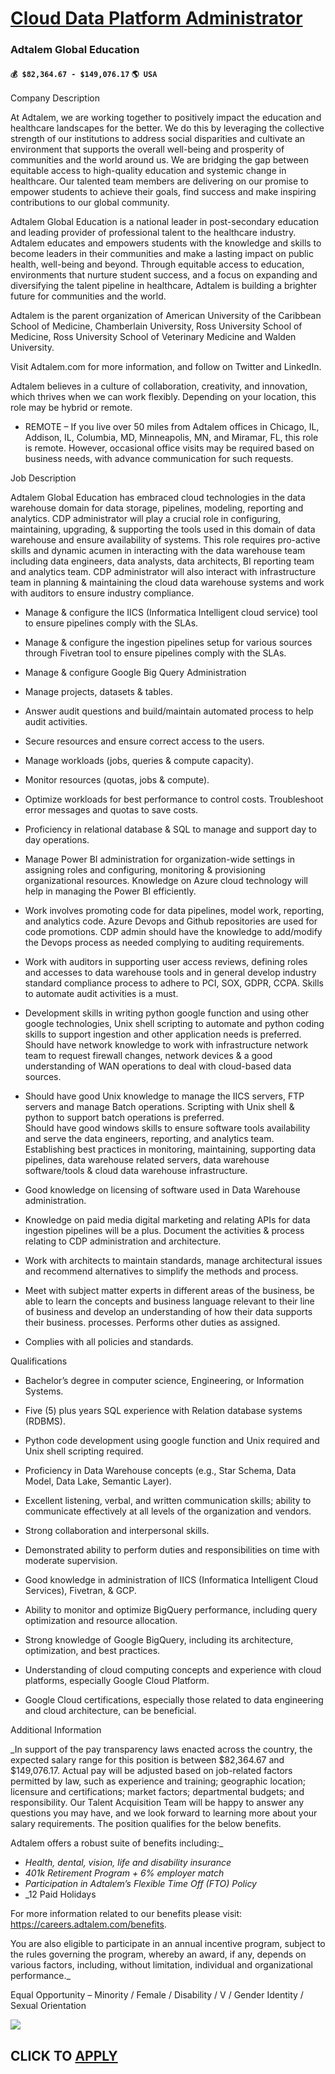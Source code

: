 # [Cloud Data Platform Administrator](https://www.remotewlb.com/apply/cloud-data-platform-administrator)  
### Adtalem Global Education  
#### `💰 $82,364.67 - $149,076.17` `🌎 USA`  
  
  

Company Description

At Adtalem, we are working together to positively impact the education and healthcare landscapes for the better. We do this by leveraging the collective strength of our institutions to address social disparities and cultivate an environment that supports the overall well-being and prosperity of communities and the world around us. We are bridging the gap between equitable access to high-quality education and systemic change in healthcare. Our talented team members are delivering on our promise to empower students to achieve their goals, find success and make inspiring contributions to our global community.

  
Adtalem Global Education is a national leader in post-secondary education and leading provider of professional talent to the healthcare industry. Adtalem educates and empowers students with the knowledge and skills to become leaders in their communities and make a lasting impact on public health, well-being and beyond. Through equitable access to education, environments that nurture student success, and a focus on expanding and diversifying the talent pipeline in healthcare, Adtalem is building a brighter future for communities and the world.  
  
Adtalem is the parent organization of American University of the Caribbean School of Medicine, Chamberlain University, Ross University School of Medicine, Ross University School of Veterinary Medicine and Walden University.  
  
Visit Adtalem.com for more information, and follow on Twitter and LinkedIn.  
  
Adtalem believes in a culture of collaboration, creativity, and innovation, which thrives when we can work flexibly. Depending on your location, this role may be hybrid or remote.

  * REMOTE – If you live over 50 miles from Adtalem offices in Chicago, IL, Addison, IL, Columbia, MD, Minneapolis, MN, and Miramar, FL, this role is remote. However, occasional office visits may be required based on business needs, with advance communication for such requests.

  
  

Job Description

Adtalem Global Education has embraced cloud technologies in the data warehouse domain for data storage, pipelines, modeling, reporting and analytics. CDP administrator will play a crucial role in configuring, maintaining, upgrading, & supporting the tools used in this domain of data warehouse and ensure availability of systems. This role requires pro-active skills and dynamic acumen in interacting with the data warehouse team including data engineers, data analysts, data architects, BI reporting team and analytics team. CDP administrator will also interact with infrastructure team in planning & maintaining the cloud data warehouse systems and work with auditors to ensure industry compliance.  

  * Manage & configure the IICS (Informatica Intelligent cloud service) tool to ensure pipelines comply with the SLAs.
  * Manage & configure the ingestion pipelines setup for various sources through Fivetran tool to ensure pipelines comply with the SLAs.
  * Manage & configure Google Big Query Administration
  * Manage projects, datasets & tables.
  * Answer audit questions and build/maintain automated process to help audit activities.
  * Secure resources and ensure correct access to the users.
  * Manage workloads (jobs, queries & compute capacity).
  * Monitor resources (quotas, jobs & compute).
  * Optimize workloads for best performance to control costs. Troubleshoot error messages and quotas to save costs.
  * Proficiency in relational database & SQL to manage and support day to day operations.
  * Manage Power BI administration for organization-wide settings in assigning roles and configuring, monitoring & provisioning organizational resources. Knowledge on Azure cloud technology will help in managing the Power BI efficiently.
  * Work involves promoting code for data pipelines, model work, reporting, and analytics code. Azure Devops and Github repositories are used for code promotions. CDP admin should have the knowledge to add/modify the Devops process as needed complying to auditing requirements.
  * Work with auditors in supporting user access reviews, defining roles and accesses to data warehouse tools and in general develop industry standard compliance process to adhere to PCI, SOX, GDPR, CCPA. Skills to automate audit activities is a must.
  * Development skills in writing python google function and using other google technologies, Unix shell scripting to automate and python coding skills to support ingestion and other application needs is preferred. Should have network knowledge to work with infrastructure network team to request firewall changes, network devices & a good understanding of WAN operations to deal with cloud-based data sources.
  * Should have good Unix knowledge to manage the IICS servers, FTP servers and manage Batch operations. Scripting with Unix shell & python to support batch operations is preferred.  
Should have good windows skills to ensure software tools availability and serve the data engineers, reporting, and analytics team. Establishing best practices in monitoring, maintaining, supporting data pipelines, data warehouse related servers, data warehouse software/tools & cloud data warehouse infrastructure.

  * Good knowledge on licensing of software used in Data Warehouse administration.
  * Knowledge on paid media digital marketing and relating APIs for data ingestion pipelines will be a plus. Document the activities & process relating to CDP administration and architecture.
  * Work with architects to maintain standards, manage architectural issues and recommend alternatives to simplify the methods and process.
  * Meet with subject matter experts in different areas of the business, be able to learn the concepts and business language relevant to their line of business and develop an understanding of how their data supports their business. processes. Performs other duties as assigned.
  * Complies with all policies and standards.

  
  

Qualifications

  * Bachelor’s degree in computer science, Engineering, or Information Systems.
  * Five (5) plus years SQL experience with Relation database systems (RDBMS).
  * Python code development using google function and Unix required and  
Unix shell scripting required.

  * Proficiency in Data Warehouse concepts (e.g., Star Schema, Data Model, Data Lake, Semantic Layer).
  * Excellent listening, verbal, and written communication skills; ability to communicate effectively at all levels of the organization and vendors.
  * Strong collaboration and interpersonal skills.
  * Demonstrated ability to perform duties and responsibilities on time with moderate supervision.
  * Good knowledge in administration of IICS (Informatica Intelligent Cloud Services), Fivetran, & GCP.
  * Ability to monitor and optimize BigQuery performance, including query optimization and resource allocation.
  * Strong knowledge of Google BigQuery, including its architecture, optimization, and best practices.
  * Understanding of cloud computing concepts and experience with cloud platforms, especially Google Cloud Platform.
  * Google Cloud certifications, especially those related to data engineering and cloud architecture, can be beneficial.

  
  

Additional Information

 _In support of the pay transparency laws enacted across the country, the expected salary range for this position is between $82,364.67 and $149,076.17. Actual pay will be adjusted based on job-related factors permitted by law, such as experience and training; geographic location; licensure and certifications; market factors; departmental budgets; and responsibility. Our Talent Acquisition Team will be happy to answer any questions you may have, and we look forward to learning more about your salary requirements. The position qualifies for the below benefits.  
  
Adtalem offers a robust suite of benefits including:_

  * _Health, dental, vision, life and disability insurance_
  *  _401k Retirement Program + 6% employer match_
  *  _Participation in Adtalem’s Flexible Time Off (FTO) Policy_
  *  _12 Paid Holidays  
  
For more information related to our benefits please visit: https://careers.adtalem.com/benefits.  
  
You are also eligible to participate in an annual incentive program, subject to the rules governing the program, whereby an award, if any, depends on various factors, including, without limitation, individual and organizational performance._

Equal Opportunity – Minority / Female / Disability / V / Gender Identity / Sexual Orientation

![](https://remotive.com/job/track/1904114/blank.gif?source=public_api)  
## CLICK TO [APPLY](https://www.remotewlb.com/apply/cloud-data-platform-administrator)

